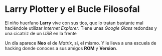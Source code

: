 # Larry Plotter y el Bucle Filosofal

El niño huerfano **Larry** vive con sus tíos, que lo tratan bastante mal
haciéndole utilizar *Internet Explorer*.
Tiene unas *Google Glass* redondas y una cicatriz de un *USB* en la frente

Un día aparece **Neo** el de *Matrix*, si, el mismo. Y le lleva a una escuela 
de hacking donde conoces a sus amigos **ROM** y **Version**.
